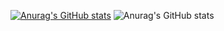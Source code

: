 [![Anurag's GitHub stats](https://github-readme-stats.vercel.app/api?username=JoshuaLim007)](https://github.com/anuraghazra/github-readme-stats)
![Anurag's GitHub stats](https://github-readme-stats.vercel.app/api?username=anuraghazra&show_icons=true&theme=radical)

<!--

-->
